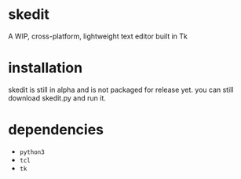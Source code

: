 # skedit
A WIP, cross-platform, lightweight text editor built in Tk

# installation

skedit is still in alpha and is not packaged for release yet. you can still download skedit.py and run it.

# dependencies

* `python3`
* `tcl`
* `tk`
